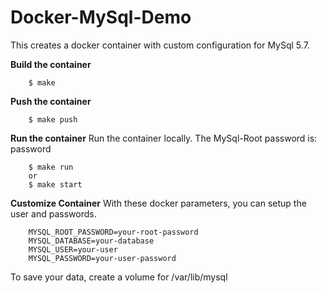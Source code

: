 Docker-MySql-Demo
======

This creates a docker container with custom configuration for MySql 5.7.

**Build the container**
```
	$ make
```

**Push the container** 
```
	$ make push
```
	
**Run the container**
Run the container locally. The MySql-Root password is: password
```
	$ make run 
	or
	$ make start
```

**Customize Container**
With these docker parameters, you can setup the user and passwords.
```
	MYSQL_ROOT_PASSWORD=your-root-password
	MYSQL_DATABASE=your-database
	MYSQL_USER=your-user
	MYSQL_PASSWORD=your-user-password
```	

To save your data, create a volume for /var/lib/mysql
